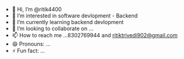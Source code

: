 - 👋 Hi, I’m @ritik4400
- 👀 I’m interested in software devlopment -  Backend 
- 🌱 I’m currently learning backend devlopment 
- 💞️ I’m looking to collaborate on ...
- 📫 How to reach me ...8302769944 and ritiktrivedi902@gmail.com
- 😄 Pronouns: ...
- ⚡ Fun fact: ...

<!---
ritik4400/ritik4400 is a ✨ special ✨ repository because its `README.md` (this file) appears on your GitHub profile.
You can click the Preview link to take a look at your changes.
--->

